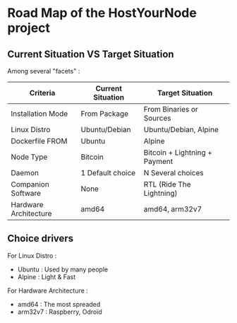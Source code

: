 Road Map of the HostYourNode project
==

Current Situation VS Target Situation
-

Among several "facets" :
<table>
    <thead>
        <tr>
            <th>Criteria</th>
            <th>Current Situation</th>
            <th>Target Situation</th>
        </tr>
    </thead>
    <tbody>
        <tr>
            <td>Installation Mode</td>
            <td>From Package</td>
            <td>From Binaries or Sources</td>
        </tr>
        <tr>
            <td>Linux Distro</td>
            <td>Ubuntu/Debian</td>
            <td>Ubuntu/Debian, Alpine</td>
        </tr>
        <tr>
            <td>Dockerfile FROM</td>
            <td>Ubuntu</td>
            <td>Alpine</td>
        </tr>
        <tr>
            <td>Node Type</td>
            <td>Bitcoin</td>
            <td>Bitcoin + Lightning + Payment</td>
        </tr>
        <tr>
            <td>Daemon</td>
            <td>1 Default choice</td>
            <td>N Several choices</td>
        </tr>
        <tr>
            <td>Companion Software</td>
            <td>None</td>
            <td>RTL (Ride The Lightning)</td>
        </tr>
        <tr>
            <td>Hardware Architecture</td>
            <td>amd64</td>
            <td>amd64, arm32v7</td>
        </tr>
    </tbody>
</table>

Choice drivers
-
For Linux Distro :
* Ubuntu : Used by many people
* Alpine : Light & Fast

For Hardware Architecture :
* amd64 : The most spreaded
* arm32v7 : Raspberry, Odroïd
